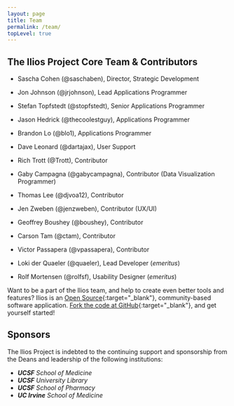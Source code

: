 ```yaml
---
layout: page
title: Team
permalink: /team/
topLevel: true
---
```

## The Ilios Project Core Team & Contributors

- Sascha Cohen (@saschaben), Director, Strategic Development
- Jon Johnson (@jrjohnson), Lead Applications Programmer
- Stefan Topfstedt (@stopfstedt), Senior Applications Programmer
- Jason Hedrick (@thecoolestguy), Applications Programmer
- Brandon Lo (@blo1), Applications Programmer
- Dave Leonard (@dartajax), User Support
- Rich Trott (@Trott), Contributor

- Gaby Campagna (@gabycampagna), Contributor (Data Visualization Programmer)
- Thomas Lee (@djvoa12), Contributor
- Jen Zweben (@jenzweben), Contributor (UX/UI)
- Geoffrey Boushey (@boushey), Contributor
- Carson Tam (@ctam), Contributor
- Victor Passapera (@vpassapera), Contributor

- Loki der Quaeler (@quaeler), Lead Developer (_emeritus_)
- Rolf Mortensen (@rolfsf), Usability Designer (_emeritus_)

Want to be a part of the Ilios team, and help to create even better tools and features? Ilios is an [Open Source](http://opensource.org/){:target="_blank"}, community-based software application. [Fork the code at GitHub](https://github.com/ilios){:target="_blank"}, and get yourself started!

## Sponsors

The Ilios Project is indebted to the continuing support and sponsorship from the Deans and leadership of the following institutions:

- **_UCSF_** _School of Medicine_
- **_UCSF_** _University Library_
- **_UCSF_** _School of Pharmacy_
- **_UC Irvine_** _School of Medicine_
